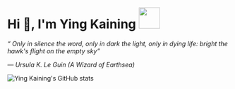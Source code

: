 <h1>Hi 👋, I'm Ying Kaining <img src='https://github.githubassets.com/images/mona-whisper.gif' width=48 height=48 /></h1>

*“ Only in silence the word, only in dark the light, only in dying life: bright the hawk's flight on the empty sky”*

*— Ursula K. Le Guin (A Wizard of Earthsea)*

![Ying Kaining's GitHub stats](https://github-readme-stats.vercel.app/api?username=yingkaining)
